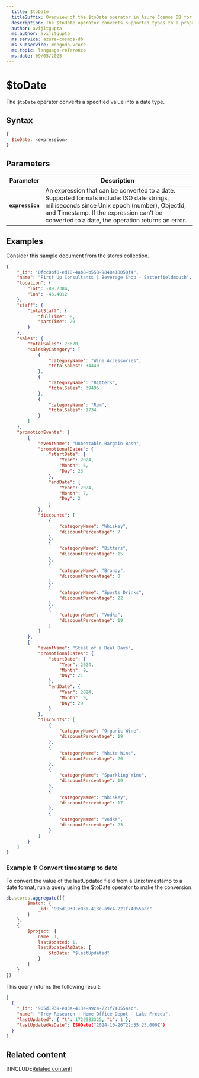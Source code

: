 ```yaml
---
  title: $toDate
  titleSuffix: Overview of the $toDate operator in Azure Cosmos DB for MongoDB (vCore)
  description: The $toDate operator converts supported types to a proper Date object.
  author: avijitgupta
  ms.author: avijitgupta
  ms.service: azure-cosmos-db
  ms.subservice: mongodb-vcore
  ms.topic: language-reference
  ms.date: 09/05/2025
---
```


# $toDate

The `$toDate` operator converts a specified value into a date type.

## Syntax

```javascript
{
  $toDate: <expression>
}
```

## Parameters

| Parameter | Description |
| --- | --- |
| **`expression`** | An expression that can be converted to a date. Supported formats include: ISO date strings, milliseconds since Unix epoch (number), ObjectId, and Timestamp. If the expression can't be converted to a date, the operation returns an error. |

## Examples

Consider this sample document from the stores collection.

```json
{
    "_id": "0fcc0bf0-ed18-4ab8-b558-9848e18058f4",
    "name": "First Up Consultants | Beverage Shop - Satterfieldmouth",
    "location": {
        "lat": -89.2384,
        "lon": -46.4012
    },
    "staff": {
        "totalStaff": {
            "fullTime": 8,
            "partTime": 20
        }
    },
    "sales": {
        "totalSales": 75670,
        "salesByCategory": [
            {
                "categoryName": "Wine Accessories",
                "totalSales": 34440
            },
            {
                "categoryName": "Bitters",
                "totalSales": 39496
            },
            {
                "categoryName": "Rum",
                "totalSales": 1734
            }
        ]
    },
    "promotionEvents": [
        {
            "eventName": "Unbeatable Bargain Bash",
            "promotionalDates": {
                "startDate": {
                    "Year": 2024,
                    "Month": 6,
                    "Day": 23
                },
                "endDate": {
                    "Year": 2024,
                    "Month": 7,
                    "Day": 2
                }
            },
            "discounts": [
                {
                    "categoryName": "Whiskey",
                    "discountPercentage": 7
                },
                {
                    "categoryName": "Bitters",
                    "discountPercentage": 15
                },
                {
                    "categoryName": "Brandy",
                    "discountPercentage": 8
                },
                {
                    "categoryName": "Sports Drinks",
                    "discountPercentage": 22
                },
                {
                    "categoryName": "Vodka",
                    "discountPercentage": 19
                }
            ]
        },
        {
            "eventName": "Steal of a Deal Days",
            "promotionalDates": {
                "startDate": {
                    "Year": 2024,
                    "Month": 9,
                    "Day": 21
                },
                "endDate": {
                    "Year": 2024,
                    "Month": 9,
                    "Day": 29
                }
            },
            "discounts": [
                {
                    "categoryName": "Organic Wine",
                    "discountPercentage": 19
                },
                {
                    "categoryName": "White Wine",
                    "discountPercentage": 20
                },
                {
                    "categoryName": "Sparkling Wine",
                    "discountPercentage": 19
                },
                {
                    "categoryName": "Whiskey",
                    "discountPercentage": 17
                },
                {
                    "categoryName": "Vodka",
                    "discountPercentage": 23
                }
            ]
        }
    ]
}
```

### Example 1: Convert timestamp to date

To convert the value of the lastUpdated field from a Unix timestamp to a date format, run a query using the $toDate operator to make the conversion.

```javascript
db.stores.aggregate([{
        $match: {
            _id: "905d1939-e03a-413e-a9c4-221f74055aac"
        }
    },
    {
        $project: {
            name: 1,
            lastUpdated: 1,
            lastUpdatedAsDate: {
                $toDate: "$lastUpdated"
            }
        }
    }
])
```

This query returns the following result:

```json
[
  {
    "_id": "905d1939-e03a-413e-a9c4-221f74055aac",
    "name": "Trey Research | Home Office Depot - Lake Freeda",
    "lastUpdated": { "t": 1729983325, "i": 1 },
    "lastUpdatedAsDate": ISODate("2024-10-26T22:55:25.000Z")
  }
]
```

## Related content

[!INCLUDE[Related content](../../includes/related-content.md)]
